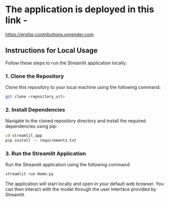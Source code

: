 # The application is deployed in this link - 
https://ersilia-contributions.onrender.com
## Instructions for Local Usage

Follow these steps to run the Streamlit application locally:

### 1. Clone the Repository

Clone this repository to your local machine using the following command:

```bash
git clone <repository_url>
```

### 2. Install Dependencies
Navigate to the cloned repository directory and install the required dependencies using pip:

```bash
cd streamlit_app
pip install -r requirements.txt
```

### 3. Run the Streamlit Application
Run the Streamlit application using the following command:

```bash
streamlit run Home.py
```
The application will start locally and open in your default web browser. You can then interact with the model through the user interface provided by Streamlit.

